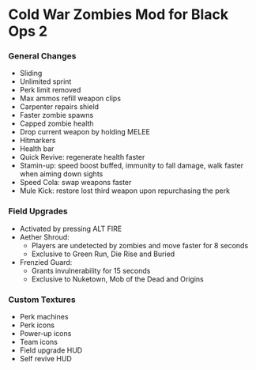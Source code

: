 # Cold War Zombies Mod for Black Ops 2

### General Changes
* Sliding
* Unlimited sprint
* Perk limit removed
* Max ammos refill weapon clips
* Carpenter repairs shield
* Faster zombie spawns
* Capped zombie health
* Drop current weapon by holding MELEE
* Hitmarkers
* Health bar
* Quick Revive: regenerate health faster
* Stamin-up: speed boost buffed, immunity to fall damage, walk faster when aiming down sights
* Speed Cola: swap weapons faster
* Mule Kick: restore lost third weapon upon repurchasing the perk

### Field Upgrades
* Activated by pressing ALT FIRE
* Aether Shroud:
  * Players are undetected by zombies and move faster for 8 seconds
  * Exclusive to Green Run, Die Rise and Buried
* Frenzied Guard:
  * Grants invulnerability for 15 seconds
  * Exclusive to Nuketown, Mob of the Dead and Origins

### Custom Textures
* Perk machines
* Perk icons
* Power-up icons
* Team icons
* Field upgrade HUD
* Self revive HUD
